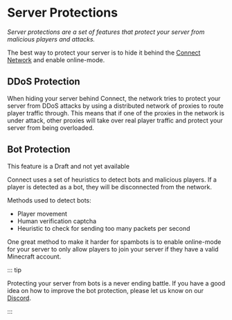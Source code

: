 # Server Protections

_Server protections are a set of features that protect your server from malicious players and attacks._

The best way to protect your server is to hide it behind the
[Connect Network](/guide/#the-connect-network) and enable online-mode.

## DDoS Protection

When hiding your server behind Connect, the network tries to protect your server from DDoS attacks by
using a distributed network of proxies to route player traffic through.
This means that if one of the proxies in the network is under attack,
other proxies will take over real player traffic and protect your server from being overloaded.

## Bot Protection
<VPBadge type='warning'>This feature is a Draft and not yet available</VPBadge>

Connect uses a set of heuristics to detect bots and malicious players.
If a player is detected as a bot, they will be disconnected from the network.

Methods used to detect bots:
- Player movement
- Human verification captcha
- Heuristic to check for sending too many packets per second

One great method to make it harder for spambots is to enable online-mode for your server to 
only allow players to join your server if they have a valid Minecraft account.

::: tip

Protecting your server from bots is a never ending battle.
If you have a good idea on how to improve the bot protection, please let us know on our [Discord](https://minekube.com/discord).

:::
